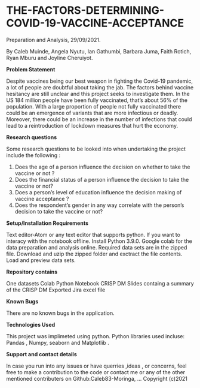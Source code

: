 # THE-FACTORS-DETERMINING-COVID-19-VACCINE-ACCEPTANCE

Preparation and Analysis, 29/09/2021.

By Caleb Muinde, Angela Nyutu, Ian Gathumbi, Barbara Juma, Faith Rotich, Ryan Mburu and Joyline Cheruiyot.

**Problem Statement**

Despite vaccines being our best weapon in fighting the Covid-19 pandemic, a lot of people are doubtful about taking the jab. The factors behind vaccine hesitancy are still unclear and this project seeks to investigate them. In the US  184 million people have been fully vaccinated, that’s about 56% of the population. With a large proportion of people not fully vaccinated there could be an emergence of variants that are more infectious or deadly. Moreover, there could be an increase in the number of infections that could lead to a reintroduction of lockdown measures that hurt the economy.

**Research questions**

Some research questions to be looked into when undertaking the project include the following : 

1. Does the age of a person influence the decision on whether to take the vaccine or not ?
2. Does the financial status of a person influence the decision to take the vaccine or not?
3. Does a person’s level of education influence the decision making of vaccine acceptance ?
4. Does the respondent’s gender in any way correlate with the person’s decision to take the vaccine or not?

**Setup/Installation Requirements**

Text editor-Atom or any text editor that supports python. If you want to interacy with the notebook offline.
Install Python 3.9.0.
Google colab for the data preparation and analysis online.
Required data sets are in the zipped file.
Download and uzip the zipped folder and exctract the file contents.
Load and preview data sets.

**Repository contains**

One datasets
Colab Python Notebook
CRISP DM
Slides containg a summary of the CRISP DM
Exported Jira excel file

**Known Bugs**

There are no known bugs in the application.

**Technologies Used**

This project was implimeted using python. Python libraries used incluse: Pandas , Numpy, seaborn and Matplotlib .

**Support and contact details**

In case you run into any issues or have querries ,ideas , or concerns, feel free to make a contribution to the code or contact me or any of the other mentioned contributers on Github:Caleb83-Moringa, ... Copyright (c)2021

